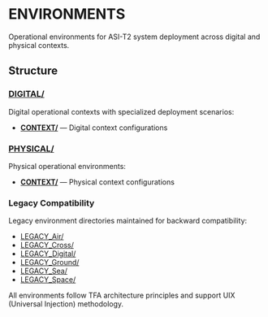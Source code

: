 # ENVIRONMENTS

Operational environments for ASI-T2 system deployment across digital and physical contexts.

## Structure

### [DIGITAL/](./DIGITAL/)
Digital operational contexts with specialized deployment scenarios:
- **[CONTEXT/](./DIGITAL/CONTEXT/)** — Digital context configurations

### [PHYSICAL/](./PHYSICAL/)  
Physical operational environments:
- **[CONTEXT/](./PHYSICAL/CONTEXT/)** — Physical context configurations

### Legacy Compatibility
Legacy environment directories maintained for backward compatibility:
- [LEGACY_Air/](./LEGACY_Air/)
- [LEGACY_Cross/](./LEGACY_Cross/)
- [LEGACY_Digital/](./LEGACY_Digital/)
- [LEGACY_Ground/](./LEGACY_Ground/)
- [LEGACY_Sea/](./LEGACY_Sea/)
- [LEGACY_Space/](./LEGACY_Space/)

All environments follow TFA architecture principles and support UIX (Universal Injection) methodology.